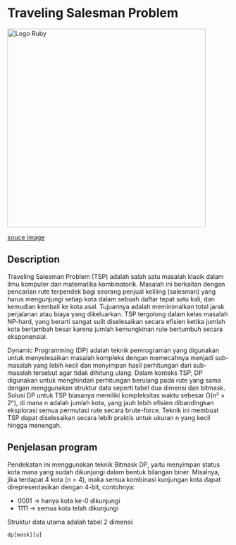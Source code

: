 # Traveling Salesman Problem
<img src="https://www.lystloc.com/blog/wp-content/uploads/2024/03/Travelling-Salesman-Problem.webp" alt="Logo Ruby" width="450" />


[souce image](https://www.lystloc.com/blog/what-is-a-travelling-salesman-problem-tsp/)

## Description
Traveling Salesman Problem (TSP) adalah salah satu masalah klasik dalam ilmu komputer dan matematika kombinatorik. Masalah ini berkaitan dengan pencarian rute terpendek bagi seorang penjual keliling (salesman) yang harus mengunjungi setiap kota dalam sebuah daftar tepat satu kali, dan kemudian kembali ke kota asal. Tujuannya adalah meminimalkan total jarak perjalanan atau biaya yang dikeluarkan. TSP tergolong dalam kelas masalah NP-hard, yang berarti sangat sulit diselesaikan secara efisien ketika jumlah kota bertambah besar karena jumlah kemungkinan rute bertumbuh secara eksponensial.

Dynamic Programming (DP) adalah teknik pemrograman yang digunakan untuk menyelesaikan masalah kompleks dengan memecahnya menjadi sub-masalah yang lebih kecil dan menyimpan hasil perhitungan dari sub-masalah tersebut agar tidak dihitung ulang. Dalam konteks TSP, DP digunakan untuk menghindari perhitungan berulang pada rute yang sama dengan menggunakan struktur data seperti tabel dua dimensi dan bitmask. Solusi DP untuk TSP biasanya memiliki kompleksitas waktu sebesar O(n² × 2ⁿ), di mana n adalah jumlah kota, yang jauh lebih efisien dibandingkan eksplorasi semua permutasi rute secara brute-force. Teknik ini membuat TSP dapat diselesaikan secara lebih praktis untuk ukuran n yang kecil hingga menengah.

## Penjelasan program
Pendekatan ini menggunakan teknik Bitmask DP, yaitu menyimpan status kota mana yang sudah dikunjungi dalam bentuk bilangan biner. Misalnya, jika terdapat 4 kota (n = 4), maka semua kombinasi kunjungan kota dapat direpresentasikan dengan 4-bit, contohnya:
- 0001 → hanya kota ke-0 dikunjungi
- 1111 → semua kota telah dikunjungi

Struktur data utama adalah tabel 2 dimensi:
```
dp[mask][u]
```
